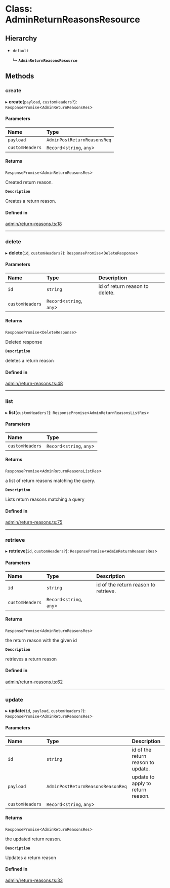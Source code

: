 # Class: AdminReturnReasonsResource

## Hierarchy

- `default`

  ↳ **`AdminReturnReasonsResource`**

## Methods

### create

▸ **create**(`payload`, `customHeaders?`): `ResponsePromise`<`AdminReturnReasonsRes`\>

#### Parameters

| Name | Type |
| :------ | :------ |
| `payload` | `AdminPostReturnReasonsReq` |
| `customHeaders` | `Record`<`string`, `any`\> |

#### Returns

`ResponsePromise`<`AdminReturnReasonsRes`\>

Created return reason.

**`Description`**

Creates a return reason.

#### Defined in

[admin/return-reasons.ts:18](https://github.com/medusajs/medusa/blob/33df8122b/packages/medusa-js/src/resources/admin/return-reasons.ts#L18)

___

### delete

▸ **delete**(`id`, `customHeaders?`): `ResponsePromise`<`DeleteResponse`\>

#### Parameters

| Name | Type | Description |
| :------ | :------ | :------ |
| `id` | `string` | id of return reason to delete. |
| `customHeaders` | `Record`<`string`, `any`\> |  |

#### Returns

`ResponsePromise`<`DeleteResponse`\>

Deleted response

**`Description`**

deletes a return reason

#### Defined in

[admin/return-reasons.ts:48](https://github.com/medusajs/medusa/blob/33df8122b/packages/medusa-js/src/resources/admin/return-reasons.ts#L48)

___

### list

▸ **list**(`customHeaders?`): `ResponsePromise`<`AdminReturnReasonsListRes`\>

#### Parameters

| Name | Type |
| :------ | :------ |
| `customHeaders` | `Record`<`string`, `any`\> |

#### Returns

`ResponsePromise`<`AdminReturnReasonsListRes`\>

a list of return reasons matching the query.

**`Description`**

Lists return reasons matching a query

#### Defined in

[admin/return-reasons.ts:75](https://github.com/medusajs/medusa/blob/33df8122b/packages/medusa-js/src/resources/admin/return-reasons.ts#L75)

___

### retrieve

▸ **retrieve**(`id`, `customHeaders?`): `ResponsePromise`<`AdminReturnReasonsRes`\>

#### Parameters

| Name | Type | Description |
| :------ | :------ | :------ |
| `id` | `string` | id of the return reason to retrieve. |
| `customHeaders` | `Record`<`string`, `any`\> |  |

#### Returns

`ResponsePromise`<`AdminReturnReasonsRes`\>

the return reason with the given id

**`Description`**

retrieves a return reason

#### Defined in

[admin/return-reasons.ts:62](https://github.com/medusajs/medusa/blob/33df8122b/packages/medusa-js/src/resources/admin/return-reasons.ts#L62)

___

### update

▸ **update**(`id`, `payload`, `customHeaders?`): `ResponsePromise`<`AdminReturnReasonsRes`\>

#### Parameters

| Name | Type | Description |
| :------ | :------ | :------ |
| `id` | `string` | id of the return reason to update. |
| `payload` | `AdminPostReturnReasonsReasonReq` | update to apply to return reason. |
| `customHeaders` | `Record`<`string`, `any`\> |  |

#### Returns

`ResponsePromise`<`AdminReturnReasonsRes`\>

the updated return reason.

**`Description`**

Updates a return reason

#### Defined in

[admin/return-reasons.ts:33](https://github.com/medusajs/medusa/blob/33df8122b/packages/medusa-js/src/resources/admin/return-reasons.ts#L33)
